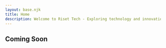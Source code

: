 ```yaml
---
layout: base.njk
title: Home
description: Welcome to Riset Tech - Exploring technology and innovation
---
```


<section class="bg-black h-screen flex justify-center items-center">
    <h1 class="text-center text-white">Coming Soon</h1>
</section>